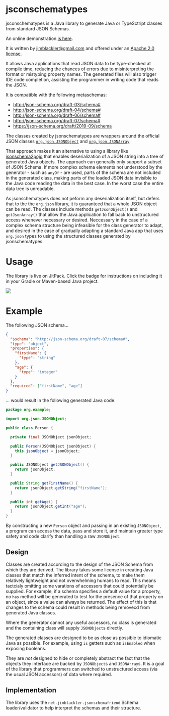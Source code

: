 # jsconschematypes

jsconschematypes is a Java library to generate Java or TypeSctript classes from
standard JSON Schemas.

An online demonstration [is here](https://tryjsonschematypes.appspot.com/#java).

It is written by jimblackler@gmail.com and offered under an
[Apache 2.0 license](https://www.apache.org/licenses/LICENSE-2.0).

It allows Java applications that read JSON data to be type-checked at compile
time, reducing the chances of errors due to misinterpreting the format or
mistyping property names. The generated files will also trigger IDE code
completion, assisting the programmer in writing code that reads the JSON.

It is compatible with the following metaschemas:

*   http://json-schema.org/draft-03/schema#
*   http://json-schema.org/draft-04/schema#
*   http://json-schema.org/draft-06/schema#
*   http://json-schema.org/draft-07/schema#
*   https://json-schema.org/draft/2019-09/schema

The classes created by jsonschematypes are wrappers around the official JSON
classes
[`org.json.JSONObject`](https://www.javadoc.io/doc/org.json/json/20171018/org/json/JSONObject.html)
and
[`org.json.JSONArray`](https://www.javadoc.io/doc/org.json/json/20171018/org/json/JSONArray.html)

That approach makes it an alternative to using a library like
[jsonschema2pojo](https://github.com/joelittlejohn/jsonschema2pojo) that enables
deserialization of a JSON string into a tree of generated Java objects. The
approach can generally only support a subset of JSON Schema. If more complex
schema elements not understood by the generator - such as `anyOf` - are used,
parts of the schema are not included in the generated class, making parts of the
loaded JSON data invisible to the Java code reading the data in the best case.
In the worst case the entire data tree is unreadable.

As jsonschematypes does not peform any deserialization itself, but defers that
to the the `org.json` library, it is guaranteed that a whole JSON object can be
read. The classes include methods `getJsonObject()` and `getJsonArray()` that
allow the Java application to fall back to unstructured access whenever
necessary or desired. Neccessary in the case of a complex schema structure being
infeasible for the class generator to adapt, and desired in the case of
gradually adapting a standard Java app that uses `org.json` types to using the
structured classes generated by jsonschematypes.

# Usage

The library is live on JitPack. Click the badge for instructions on including it
in your Gradle or Maven-based Java project.

[![](https://jitpack.io/v/net.jimblackler/jsonschematypes.svg)](https://jitpack.io/#net.jimblackler/jsonschematypes)


# Example

The following JSON schema...

```json
{
  "$schema": "http://json-schema.org/draft-07/schema#",
  "type": "object",
  "properties": {
    "firstName": {
      "type": "string"
    },
    "age": {
      "type": "integer"
    }
  },
  "required": ["firstName", "age"]
}
```

... would result in the following generated Java code.

```java
package org.example;

import org.json.JSONObject;

public class Person {

  private final JSONObject jsonObject;

  public Person(JSONObject jsonObject) {
    this.jsonObject = jsonObject;
  }

  public JSONObject getJSONObject() {
    return jsonObject;
  }

  public String getFirstName() {
    return jsonObject.getString("firstName");
  }

  public int getAge() {
    return jsonObject.getInt("age");
  }
}
```

By constructing a new `Person` object and passing in an existing `JSONObject`, a
program can access the data, pass and store it, and maintain greater type safety
and code clarify than handling a raw `JSONObject`.

## Design

Classes are created according to the design of the JSON Schema from which they
are derived. The library takes some license in creating Java classes that match
the inferred intent of the schema, to make them relatively lightweight and not
overwhelming humans to read. This means tactcialy omitting some varations of
accessors that could potentially be supplied. For example, if a schema specifies
a default value for a property, no `has` method will be generated to test for
the presence of that property on an object, since a value can always be
returned. The effect of this is that changes to the schema could result in
methods being removecd from generated Java classes.

Where the generator cannot any useful accessors, no class is generated and the
containing class will supply `JSONObject`s directly.

The generated classes are designed to be as close as possible to idiomatic Java
as possible. For example, using `is` getters such as `isEnabled` when exposing
booleans.

They are *not* designed to hide or completely abstract the fact that the objects
they interface are backed by `JSONObject`s and `JSONArray`s. It is a goal of the
library that programmers can switched to unstructured access (via the usual JSON
accessors) of data where required.

## Implementation

The library uses the `net.jimblackler.jsonschemafriend` Schema loader/validator
to help interpret the schemas and their structure.
